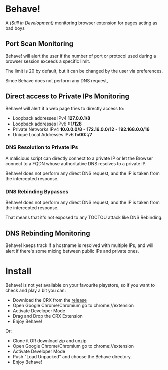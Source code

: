 # Behave!

A *(Still in Development)* monitoring browser extension for pages acting as bad boys 

## Port Scan Monitoring

Behave! will alert the user if the number of port or protocol used during a browser session exceeds a specific limit.

The limit is 20 by default, but it can be changed by the user via preferences.

Since Behave does not perform any DNS request, 


## Direct access to Private IPs Monitoring

Behave! will alert if a web page tries to directly access to:

- Loopback addresses IPv4 **127.0.0.1/8**
- Loopback addresses IPv6 **::1/128**
- Private Networks IPv4 **10.0.0.0/8** - **172.16.0.0/12** - **192.168.0.0/16**
- Unique Local Addresses IPv6 **fc00::/7**

### DNS Resolution to Private IPs

A malicious script can directly connect to a private IP or let the Browser  connect to a FQDN whose authoritative DNS resolves to a private IP.

Behave! does not perform any direct DNS request, and the IP is taken from the intercepted response. 


### DNS Rebinding Bypasses

Behave! does not perform any direct DNS request, and the IP is taken from the intercepted response. 

That means that it's not exposed to any TOCTOU attack like DNS Rebinding.

## DNS Rebinding Monitoring

Behave! keeps track if a hostname is resolved with multiple IPs, and will alert if there's some mixing between public IPs
and private ones.


# Install

Behave! is not yet available on your favourite playstore, so if you want to check and play a bit you can:

* Download the CRX from the [release](https://github.com/wisec/behave/releases)
* Open Google Chrome/Chromium go to chrome://extension 
* Activate Developer Mode
* Drag and Drop the CRX Extension
* Enjoy Behave!

Or:

* Clone it OR download zip and unzip
* Open Google Chrome/Chromium go to chrome://extension 
* Activate Developer Mode
* Push "Load Unpacked" and choose the Behave directory.
* Enjoy Behave!

